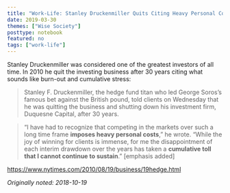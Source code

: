```yaml
---
title: "Work-Life: Stanley Druckenmiller Quits Citing Heavy Personal Costs"
date: 2019-03-30
themes: ["Wise Society"]
posttype: notebook
featured: no
tags: ["work-life"]
---
```


Stanley Druckenmiller was considered one of the greatest investors of all time. In 2010 he quit the investing business after 30 years citing what sounds like burn-out and cumulative stress:

> Stanley F. Druckenmiller, the hedge fund titan who led George Soros’s famous bet against the British pound, told clients on Wednesday that he was quitting the business and shutting down his investment firm, Duquesne Capital, after 30 years.

> “I have had to recognize that competing in the markets over such a long time frame **imposes heavy personal costs**,” he wrote. “While the joy of winning for clients is immense, for me the disappointment of each interim drawdown over the years has taken a **cumulative toll that I cannot continue to sustain**.” [emphasis added]

https://www.nytimes.com/2010/08/19/business/19hedge.html

*Originally noted: 2018-10-19*

